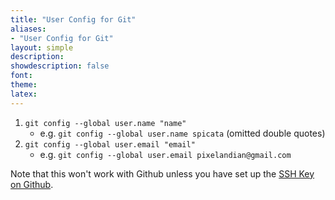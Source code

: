 ```yaml
---
title: "User Config for Git"
aliases:
- "User Config for Git"
layout: simple
description: 
showdescription: false
font: 
theme: 
latex: 
---
```


1. `git config --global user.name "name"`
    - e.g. `git config --global user.name spicata` (omitted double quotes)
2. `git config --global user.email "email"`
    - e.g. `git config --global user.email pixelandian@gmail.com`

Note that this won't work with Github unless you have set up the [SSH Key on Github](sshgit.md).
